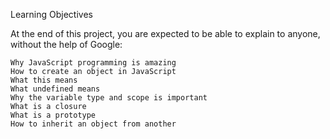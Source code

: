 Learning Objectives

At the end of this project, you are expected to be able to explain to anyone, without the help of Google:

    Why JavaScript programming is amazing
    How to create an object in JavaScript
    What this means
    What undefined means
    Why the variable type and scope is important
    What is a closure
    What is a prototype
    How to inherit an object from another
